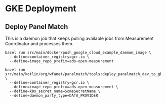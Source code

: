 # GKE Deployment

## Deploy Panel Match

This is a daemon job that keeps pulling available jobs from Measurement 
Coordinator and processes them.

```shell
bazel run src/main/docker/push_google_cloud_example_daemon_image \ 
  --define=container_registry=gcr.io \
  --define=image_repo_prefix=ads-open-measurement
```

```shell
bazel run src/main/kotlin/org/wfanet/panelmatch/tools:deploy_panelmatch_dev_to_gke \
  --define=container_registry=gcr.io \
  --define=image_repo_prefix=ads-open-measurement \ 
  --define=k8s_secret_name=SomeSecretName \
  --define=daemon_party_type=DATA_PROVIDER
```
